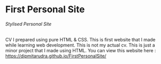 # First Personal Site
###### Stylised Personal Site
CV I prepared using pure HTML & CSS. This is first website that I made while learning web development. 
This is not my actual cv. This is just a minor project that I made using HTML. You can view this website here :
https://dipmitarudra.github.io/FirstPersonalSite/
